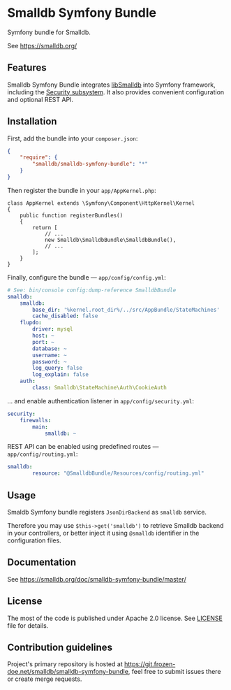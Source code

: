 Smalldb Symfony Bundle
======================

Symfony bundle for Smalldb.

See https://smalldb.org/


Features
--------

Smalldb Symfony Bundle integrates [libSmalldb](/libsmalldb) into Symfony
framework, including the 
[Security subsystem](http://symfony.com/doc/current/security.html).
It also provides convenient configuration and optional REST API.


Installation
------------

First, add the bundle into your `composer.json`:

```json
{
    "require": {
        "smalldb/smalldb-symfony-bundle": "*"
    }
}
```

Then register the bundle in your `app/AppKernel.php`:

```php?start_inline
class AppKernel extends \Symfony\Component\HttpKernel\Kernel
{
	public function registerBundles()
	{
		return [
			// ...
			new Smalldb\SmalldbBundle\SmalldbBundle(),
			// ...
		];
	}
}
```

Finally, configure the bundle — `app/config/config.yml`:

```yml
# See: bin/console config:dump-reference SmalldbBundle
smalldb:
    smalldb:
        base_dir: '%kernel.root_dir%/../src/AppBundle/StateMachines'
        cache_disabled: false
    flupdo:
        driver: mysql
        host: ~
        port: ~
        database: ~
        username: ~
        password: ~
        log_query: false
        log_explain: false
    auth:
        class: Smalldb\StateMachine\Auth\CookieAuth
```

… and enable authentication listener in `app/config/security.yml`:

```yml
security:
    firewalls:
        main:
            smalldb: ~
```

REST API can be enabled using predefined routes — `app/config/routing.yml`:

```yml
smalldb:
        resource: "@SmalldbBundle/Resources/config/routing.yml"
```


Usage
-----

Smaldb Symfony bundle registers `JsonDirBackend` as `smalldb` service.

Therefore you may use `$this->get('smalldb')` to retrieve Smalldb backend in
your controllers, or better inject it using `@smalldb` identifier in the
configuration files.


Documentation
-------------

See https://smalldb.org/doc/smalldb-symfony-bundle/master/


License
-------

The most of the code is published under Apache 2.0 license. See [LICENSE](Resources/doc/license.md) file for details.


Contribution guidelines
-----------------------

Project's primary repository is hosted at https://git.frozen-doe.net/smalldb/smalldb-symfony-bundle,
feel free to submit issues there or create merge requests.


